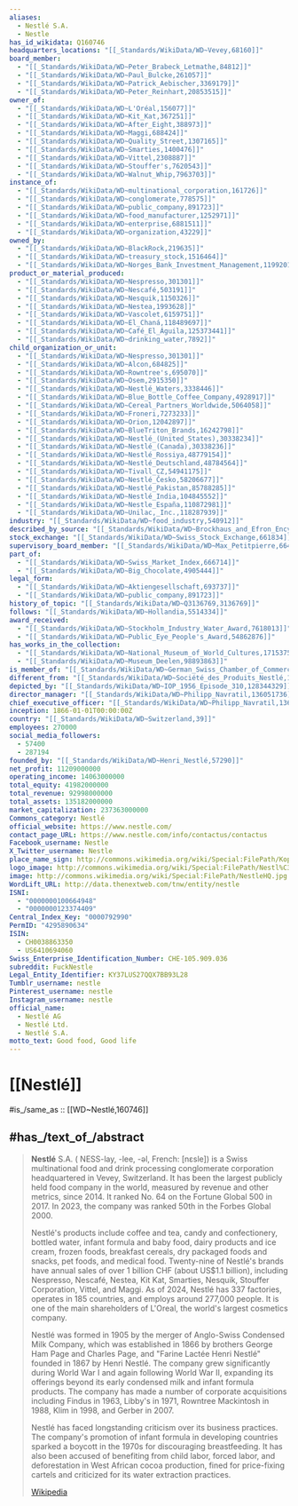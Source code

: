 ```yaml
---
aliases:
  - Nestlé S.A.
  - Nestle
has_id_wikidata: Q160746
headquarters_locations: "[[_Standards/WikiData/WD~Vevey,68160]]"
board_member:
  - "[[_Standards/WikiData/WD~Peter_Brabeck_Letmathe,84812]]"
  - "[[_Standards/WikiData/WD~Paul_Bulcke,261057]]"
  - "[[_Standards/WikiData/WD~Patrick_Aebischer,3369179]]"
  - "[[_Standards/WikiData/WD~Peter_Reinhart,20853515]]"
owner_of:
  - "[[_Standards/WikiData/WD~L'Oréal,156077]]"
  - "[[_Standards/WikiData/WD~Kit_Kat,367251]]"
  - "[[_Standards/WikiData/WD~After_Eight,388973]]"
  - "[[_Standards/WikiData/WD~Maggi,688424]]"
  - "[[_Standards/WikiData/WD~Quality_Street,1307165]]"
  - "[[_Standards/WikiData/WD~Smarties,1400476]]"
  - "[[_Standards/WikiData/WD~Vittel,2308887]]"
  - "[[_Standards/WikiData/WD~Stouffer's,7620543]]"
  - "[[_Standards/WikiData/WD~Walnut_Whip,7963703]]"
instance_of:
  - "[[_Standards/WikiData/WD~multinational_corporation,161726]]"
  - "[[_Standards/WikiData/WD~conglomerate,778575]]"
  - "[[_Standards/WikiData/WD~public_company,891723]]"
  - "[[_Standards/WikiData/WD~food_manufacturer,1252971]]"
  - "[[_Standards/WikiData/WD~enterprise,6881511]]"
  - "[[_Standards/WikiData/WD~organization,43229]]"
owned_by:
  - "[[_Standards/WikiData/WD~BlackRock,219635]]"
  - "[[_Standards/WikiData/WD~treasury_stock,1516464]]"
  - "[[_Standards/WikiData/WD~Norges_Bank_Investment_Management,11992019]]"
product_or_material_produced:
  - "[[_Standards/WikiData/WD~Nespresso,301301]]"
  - "[[_Standards/WikiData/WD~Nescafé,503191]]"
  - "[[_Standards/WikiData/WD~Nesquik,1150326]]"
  - "[[_Standards/WikiData/WD~Nestea,1993628]]"
  - "[[_Standards/WikiData/WD~Vascolet,6159751]]"
  - "[[_Standards/WikiData/WD~El_Chaná,118489697]]"
  - "[[_Standards/WikiData/WD~Café_El_Águila,125373441]]"
  - "[[_Standards/WikiData/WD~drinking_water,7892]]"
child_organization_or_unit:
  - "[[_Standards/WikiData/WD~Nespresso,301301]]"
  - "[[_Standards/WikiData/WD~Alcon,684825]]"
  - "[[_Standards/WikiData/WD~Rowntree's,695070]]"
  - "[[_Standards/WikiData/WD~Osem,2915350]]"
  - "[[_Standards/WikiData/WD~Nestlé_Waters,3338446]]"
  - "[[_Standards/WikiData/WD~Blue_Bottle_Coffee_Company,4928917]]"
  - "[[_Standards/WikiData/WD~Cereal_Partners_Worldwide,5064058]]"
  - "[[_Standards/WikiData/WD~Froneri,7273233]]"
  - "[[_Standards/WikiData/WD~Orion,12042897]]"
  - "[[_Standards/WikiData/WD~BlueTriton_Brands,16242798]]"
  - "[[_Standards/WikiData/WD~Nestlé_(United_States),30338234]]"
  - "[[_Standards/WikiData/WD~Nestlé_(Canada),30338236]]"
  - "[[_Standards/WikiData/WD~Nestlé_Rossiya,48779154]]"
  - "[[_Standards/WikiData/WD~Nestlé_Deutschland,48784564]]"
  - "[[_Standards/WikiData/WD~Tivall_CZ,54941175]]"
  - "[[_Standards/WikiData/WD~Nestlé_Česko,58206677]]"
  - "[[_Standards/WikiData/WD~Nestlé_Pakistan,85788285]]"
  - "[[_Standards/WikiData/WD~Nestlé_India,104845552]]"
  - "[[_Standards/WikiData/WD~Nestle_España,110872981]]"
  - "[[_Standards/WikiData/WD~Unilac,_Inc.,118287939]]"
industry: "[[_Standards/WikiData/WD~food_industry,540912]]"
described_by_source: "[[_Standards/WikiData/WD~Brockhaus_and_Efron_Encyclopedic_Dictionary,602358]]"
stock_exchange: "[[_Standards/WikiData/WD~Swiss_Stock_Exchange,661834]]"
supervisory_board_member: "[[_Standards/WikiData/WD~Max_Petitpierre,664453]]"
part_of:
  - "[[_Standards/WikiData/WD~Swiss_Market_Index,666714]]"
  - "[[_Standards/WikiData/WD~Big_Chocolate,4905444]]"
legal_form:
  - "[[_Standards/WikiData/WD~Aktiengesellschaft,693737]]"
  - "[[_Standards/WikiData/WD~public_company,891723]]"
history_of_topic: "[[_Standards/WikiData/WD~Q3136769,3136769]]"
follows: "[[_Standards/WikiData/WD~Hollandia,5514334]]"
award_received:
  - "[[_Standards/WikiData/WD~Stockholm_Industry_Water_Award,7618013]]"
  - "[[_Standards/WikiData/WD~Public_Eye_People's_Award,54862876]]"
has_works_in_the_collection:
  - "[[_Standards/WikiData/WD~National_Museum_of_World_Cultures,17153751]]"
  - "[[_Standards/WikiData/WD~Museum_Deelen,98893863]]"
is_member_of: "[[_Standards/WikiData/WD~German_Swiss_Chamber_of_Commerce,17353641]]"
different_from: "[[_Standards/WikiData/WD~Société_des_Produits_Nestlé,100430305]]"
depicted_by: "[[_Standards/WikiData/WD~IOP_1956_Episode_310,128344329]]"
director_manager: "[[_Standards/WikiData/WD~Philipp_Navratil,136051736]]"
chief_executive_officer: "[[_Standards/WikiData/WD~Philipp_Navratil,136051736]]"
inception: 1866-01-01T00:00:00Z
country: "[[_Standards/WikiData/WD~Switzerland,39]]"
employees: 270000
social_media_followers:
  - 57400
  - 287194
founded_by: "[[_Standards/WikiData/WD~Henri_Nestlé,57290]]"
net_profit: 11209000000
operating_income: 14063000000
total_equity: 41982000000
total_revenue: 92998000000
total_assets: 135182000000
market_capitalization: 237363000000
Commons_category: Nestlé
official_website: https://www.nestle.com/
contact_page_URL: https://www.nestle.com/info/contactus/contactus
Facebook_username: Nestle
X_Twitter_username: Nestle
place_name_sign: http://commons.wikimedia.org/wiki/Special:FilePath/Kopenhagen%20Mai%202009%20PD%20486.JPG
logo_image: http://commons.wikimedia.org/wiki/Special:FilePath/Nestl%C3%A9%20textlogo.svg
image: http://commons.wikimedia.org/wiki/Special:FilePath/NestleHQ.jpg
WordLift_URL: http://data.thenextweb.com/tnw/entity/nestle
ISNI:
  - "0000000100664948"
  - "0000000123374409"
Central_Index_Key: "0000792990"
PermID: "4295890634"
ISIN:
  - CH0038863350
  - US6410694060
Swiss_Enterprise_Identification_Number: CHE-105.909.036
subreddit: FuckNestle
Legal_Entity_Identifier: KY37LUS27QQX7BB93L28
Tumblr_username: nestle
Pinterest_username: nestle
Instagram_username: nestle
official_name:
  - Nestlé AG
  - Nestlé Ltd.
  - Nestlé S.A.
motto_text: Good food, Good life
---
```


# [[Nestlé]] 

#is_/same_as :: [[WD~Nestlé,160746]] 

## #has_/text_of_/abstract 

> **Nestlé** S.A. ( NESS-lay, -⁠lee, -⁠əl, French: [nɛsle]) 
> is a Swiss multinational food and drink processing 
> conglomerate corporation headquartered in Vevey, Switzerland. 
> It has been the largest publicly held food company in the world, 
> measured by revenue and other metrics, since 2014. 
> It ranked No. 64 on the Fortune Global 500 in 2017. 
> In 2023, the company was ranked 50th in the Forbes Global 2000.
>
> Nestlé's products include coffee and tea, candy and confectionery, bottled water, infant formula and baby food, dairy products and ice cream, frozen foods, breakfast cereals, dry packaged foods and snacks, pet foods, and medical food. Twenty-nine of Nestlé's brands have annual sales of over 1 billion CHF (about US$1.1 billion), including Nespresso, Nescafé, Nestea, Kit Kat, Smarties, Nesquik, Stouffer Corporation, Vittel, and Maggi. As of 2024, Nestlé has 337 factories, operates in 185 countries, and employs around 277,000 people. It is one of the main shareholders of L'Oreal, the world's largest cosmetics company.
>
> Nestlé was formed in 1905 by the merger of Anglo-Swiss Condensed Milk Company, which was established in 1866 by brothers George Ham Page and Charles Page, and "Farine Lactée Henri Nestlé" founded in 1867 by Henri Nestlé. The company grew significantly during World War I and again following World War II, expanding its offerings beyond its early condensed milk and infant formula products. The company has made a number of corporate acquisitions including Findus in 1963, Libby's in 1971, Rowntree Mackintosh in 1988, Klim in 1998, and Gerber in 2007.
>
> Nestlé has faced longstanding criticism over its business practices. The company's promotion of infant formula in developing countries sparked a boycott in the 1970s for discouraging breastfeeding. It has also been accused of benefiting from child labor, forced labor, and deforestation in West African cocoa production, fined for price-fixing cartels and criticized for its water extraction practices.
>
> [Wikipedia](https://en.wikipedia.org/wiki/Nestl%C3%A9)